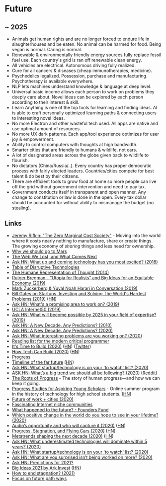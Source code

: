 # Future

## ~ 2025

- Animals get human rights and are no longer forced to endure life in slaughterhouses and be eaten. No animal can be harmed for food. Being vegan is normal. Caring is normal.
- Renewable & environmentally friendly energy sources fully replace fossil fuel use. Each country's grid is ran off renewable clean energy.
- All vehicles are electrical. Autonomous driving fully realized.
- Cure for all cancers & diseases (cheap immunotherapies, medicine).
- Psychedelics legalized. Possession, purchase and manufacturing. Psychotherapy is available everywhere.
- NLP lets machines understand knowledge & language at deep level.
- Universal basic income allows each person to work on problems they deeply care about. Novel ideas can be explored by each person according to their interest & skill.
- Learn Anything is one of the top tools for learning and finding ideas. AI is able to craft personally optimized learning paths & connecting users to interesting novel ideas.
- No more Electron and other wasteful tech used. All apps are native and use optimal amount of resources.
- No more UX dark patterns. Each app/tool experience optimizes for user joy & empowerment.
- Ability to control computers with thoughts at high bandwidth.
- Smarter cities that are friendly to humans & wildlife, not cars.
- A lot of designated areas across the globe given back to wildlife to flourish.
- No dictators (China/Russia/..). Every country has proper democratic process with fairly elected leaders. Countries/cities compete for best talent & do best by their citizens.
- There are efficient tools to grow food at home so more people can live off the grid without government intervention and need to pay tax.
- Government conducts itself in transparent and open manner. Any change to constitution or law is done in the open. Every tax dollar should be accounted for without ability to mismanage the budget (no stealing).

## Links

- [Jeremy Rifkin: "The Zero Marginal Cost Society"](https://www.youtube.com/watch?v=5-iDUcETjvo) - Moving into the world where it costs nearly nothing to manufacture, share or create things. The growing economy of _sharing_ things and less need for ownership.
- [Why we should go to Mars](https://www.youtube.com/watch?v=plTRdGF-ycs)
- [The Web We Lost, and What Comes Next](https://github.com/pzwang/lostweb)
- [Ask HN: What up and coming technology has you most excited? (2018)](https://news.ycombinator.com/item?id=16820795)
- [Table of Disruptive Technologies](https://www.imperial.ac.uk/media/imperial-college/administration-and-support-services/enterprise-office/public/Table-of-Disruptive-Technologies.pdf)
- [The Humane Representation of Thought (2014)](https://vimeo.com/115154289)
- [Rutger Bregman - “Utopia for Realists” and Big Ideas for an Equitable Economy (2019)](https://www.youtube.com/watch?v=QbTWxFwuQtM)
- [Mark Zuckerberg & Yuval Noah Harari in Conversation (2019)](https://www.youtube.com/watch?v=Boj9eD0Wug8)
- [Bill Gates on Startups, Investing and Solving The World's Hardest Problems (2019)](https://www.youtube.com/watch?v=W5g4sPi1wd4) ([HN](https://news.ycombinator.com/item?id=20251642))
- [Ask HN: What's a promising area to work on? (2019)](https://news.ycombinator.com/item?id=21324768)
- [UCLA Internet50 (2019)](https://www.youtube.com/watch?v=oqZmQhhd27o&t=24728)
- [Ask HN: What will become possible by 2025 in your field of expertise? (2019)](https://news.ycombinator.com/item?id=21559680)
- [Ask HN: A New Decade. Any Predictions? (2010)](https://news.ycombinator.com/item?id=21936234)
- [Ask HN: A New Decade. Any Predictions? (2020)](https://news.ycombinator.com/item?id=21941278)
- [Ask HN: What interesting problems are you working on? (2020)](https://news.ycombinator.com/item?id=22174828)
- [Reading list for the modern critical programmer](https://github.com/chobeat/awesome-critical-tech-reading-list)
- [It's Time to Build (2020)](https://a16z.com/2020/04/18/its-time-to-build/) ([HN](https://news.ycombinator.com/item?id=22911533)) ([Twitter](https://twitter.com/pmarca/status/1251634412334141440))
- [How Tech Can Build (2020)](https://stratechery.com/2020/how-tech-can-build/) ([HN](https://news.ycombinator.com/item?id=22934558))
- [Progress](https://patrickcollison.com/progress)
- [Timeline of the far future](https://en.wikipedia.org/wiki/Timeline_of_the_far_future) ([HN](https://news.ycombinator.com/item?id=23212805))
- [Ask HN: What startup/technology is on your 'to watch' list? (2020)](https://news.ycombinator.com/item?id=23276456)
- [ASK HN: What’s a big trend we should all be following? (2020)](https://news.ycombinator.com/item?id=23579184) ([Reddit](https://www.reddit.com/r/startups/comments/hc7vqb/whats_a_big_trend_right_now_we_should_all_be/))
- [The Roots of Progress](https://rootsofprogress.org/) - The story of human progress—and how we can keep it going.
- [Progress Studies for Aspiring Young Scholars](https://progressstudies.school/) - Online summer program in the history of technology for high school students. ([HN](https://news.ycombinator.com/item?id=23665298))
- [Future of work + cities (2020)](https://twitter.com/wolfejosh/status/1295742515879055367)
- [Fascinating Internet niche communities](https://twitter.com/_patriciamou/status/1296654041569570819)
- [What happened to the future? - Founders Fund](https://foundersfund.com/the-future/)
- [Which positive change in the world do you hope to see in your lifetime? (2020)](https://twitter.com/MaxCRoser/status/1310245891731750913)
- [Audio’s opportunity and who will capture it (2020)](https://www.matthewball.vc/all/audiotech) ([HN](https://news.ycombinator.com/item?id=24815888))
- [Progress, Stagnation, and Flying Cars (2020)](https://rootsofprogress.org/where-is-my-flying-car) ([HN](https://news.ycombinator.com/item?id=25073835))
- [Metatrends shaping the next decade (2020)](https://peterhdiamandis.medium.com/metatrends-shaping-the-next-decade-d09718144961) ([HN](https://news.ycombinator.com/item?id=25083480))
- [Ask HN: What underestimated technologies will dominate within 5 years? (2020)](https://news.ycombinator.com/item?id=25096973)
- [Ask HN: What startup/technology is on your 'to watch' list? (2020)](https://news.ycombinator.com/item?id=25540583)
- [Ask HN: What are you surprised isn’t being worked on more? (2020)](https://news.ycombinator.com/item?id=25559571)
- [Ask HN: Predictions for 2021?](https://news.ycombinator.com/item?id=25594068)
- [Big Ideas 2021 by Ark Invest](https://research.ark-invest.com/hubfs/1_Download_Files_ARK-Invest/White_Papers/ARK%E2%80%93Invest_BigIdeas_2021.pdf) ([HN](https://news.ycombinator.com/item?id=25922385))
- [How to end stagnation? (2021)](https://www.reddit.com/r/rootsofprogress/comments/lvhwl9/how_to_end_stagnation/)
- [Focus on future path ways](https://twitter.com/waitbutwhy/status/1367871165319049221)
